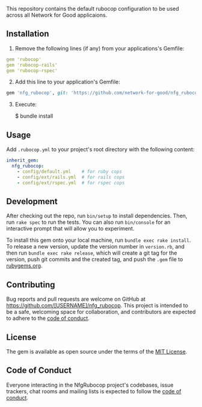 This repository contains the default rubocop configuration to be used across all Network for Good applicaions.

## Installation

1. Remove the following lines (if any) from your applications's Gemfile:
```yaml
gem 'rubocop'
gem 'rubocop-rails'
gem 'rubocop-rspec'
```

2. Add this line to your application's Gemfile:

```ruby
gem 'nfg_rubocop', git: 'https://github.com/network-for-good/nfg_rubocop.git'
```

3. Execute:

    $ bundle install

## Usage

Add `.rubocop.yml` to your project's root directory with the following content:

```yaml
inherit_gem:
  nfg_rubocop:
    - config/default.yml    # for ruby cops
    - config/ext/rails.yml  # for rails cops
    - config/ext/rspec.yml  # for rspec cops
```

## Development

After checking out the repo, run `bin/setup` to install dependencies. Then, run `rake spec` to run the tests. You can also run `bin/console` for an interactive prompt that will allow you to experiment.

To install this gem onto your local machine, run `bundle exec rake install`. To release a new version, update the version number in `version.rb`, and then run `bundle exec rake release`, which will create a git tag for the version, push git commits and the created tag, and push the `.gem` file to [rubygems.org](https://rubygems.org).

## Contributing

Bug reports and pull requests are welcome on GitHub at https://github.com/[USERNAME]/nfg_rubocop. This project is intended to be a safe, welcoming space for collaboration, and contributors are expected to adhere to the [code of conduct](https://github.com/[USERNAME]/nfg_rubocop/blob/master/CODE_OF_CONDUCT.md).

## License

The gem is available as open source under the terms of the [MIT License](https://opensource.org/licenses/MIT).

## Code of Conduct

Everyone interacting in the NfgRubocop project's codebases, issue trackers, chat rooms and mailing lists is expected to follow the [code of conduct](https://github.com/[USERNAME]/nfg_rubocop/blob/master/CODE_OF_CONDUCT.md).
